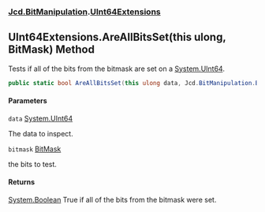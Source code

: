 ### [Jcd.BitManipulation](Jcd.BitManipulation.md 'Jcd.BitManipulation').[UInt64Extensions](Jcd.BitManipulation.UInt64Extensions.md 'Jcd.BitManipulation.UInt64Extensions')

## UInt64Extensions.AreAllBitsSet(this ulong, BitMask) Method

Tests if all of the bits from the bitmask are set on a [System.UInt64](https://docs.microsoft.com/en-us/dotnet/api/System.UInt64 'System.UInt64').

```csharp
public static bool AreAllBitsSet(this ulong data, Jcd.BitManipulation.BitMask bitmask);
```
#### Parameters

<a name='Jcd.BitManipulation.UInt64Extensions.AreAllBitsSet(thisulong,Jcd.BitManipulation.BitMask).data'></a>

`data` [System.UInt64](https://docs.microsoft.com/en-us/dotnet/api/System.UInt64 'System.UInt64')

The data to inspect.

<a name='Jcd.BitManipulation.UInt64Extensions.AreAllBitsSet(thisulong,Jcd.BitManipulation.BitMask).bitmask'></a>

`bitmask` [BitMask](Jcd.BitManipulation.BitMask.md 'Jcd.BitManipulation.BitMask')

the bits to test.

#### Returns
[System.Boolean](https://docs.microsoft.com/en-us/dotnet/api/System.Boolean 'System.Boolean')
True if all of the bits from the bitmask were set.